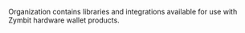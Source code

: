 Organization contains libraries and integrations available for use with Zymbit hardware wallet products.
